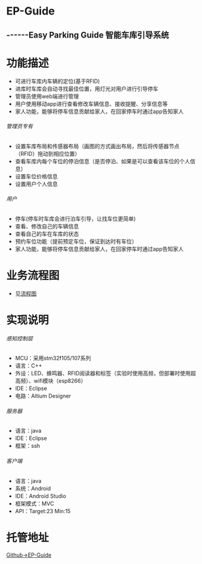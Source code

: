 EP-Guide
=========================
------Easy Parking Guide 智能车库引导系统
-------------------------

# 功能描述

* 可进行车库内车辆的定位(基于RFID)
* 进库时车库会自动寻找最佳位置，用灯光对用户进行引导停车
* 管理员使用web端进行管理
* 用户使用移动app进行查看修改车辆信息、接收提醒、分享信息等
* 家人功能，能够将停车信息贡献给家人，在回家停车时通过app告知家人

###### 管理员专有
* 设置车库布局和传感器布局（画图的方式画出布局，然后将传感器节点（RFID）拖动到相应位置）
* 查看车库内每个车位的停泊信息（是否停泊、如果是可以查看该车位的个人信息）
* 设置车位价格信息
* 设置用户个人信息

###### 用户
* 停车(停车时车库会进行泊车引导，让找车位更简单)
* 查看、修改自己的车辆信息
* 查看自己的车在车库的状态
* 预约车位功能（提前预定车位，保证到达时有车位）
* 家人功能，能够将停车信息贡献给家人，在回家停车时通过app告知家人

# 业务流程图

* 见[流程图](https://github.com/Neutree/EP-Guide/blob/master/Doc/Visio-EP-Guide场景功能流程图.pdf)

# 实现说明

###### 感知控制层
  * MCU：采用stm32f105/107系列
  * 语言：C++
  * 外设：LED、蜂鸣器、RFID阅读器和标签（实验时使用高频，但部署时使用超高频）、wifi模块（esp8266）
  * IDE：Eclipse
  * 电路：Altium Designer

###### 服务器
  * 语言：java
  * IDE：Eclipse
  * 框架：ssh

###### 客户端
* 语言：java
* 系统：Android
* IDE：Android Studio
* 框架模式：MVC
* API：Target:23 Min:15

# 托管地址

[Github->EP-Guide](https://github.com/Neutree/EP-Guide)



